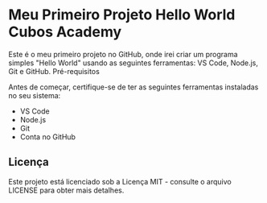 # Meu Primeiro Projeto Hello World Cubos Academy

Este é o meu primeiro projeto no GitHub, onde irei criar um programa simples "Hello World" usando as seguintes ferramentas: VS Code, Node.js, Git e GitHub.
Pré-requisitos

Antes de começar, certifique-se de ter as seguintes ferramentas instaladas no seu sistema:

- VS Code
- Node.js
- Git
- Conta no GitHub

## Licença

Este projeto está licenciado sob a Licença MIT - consulte o arquivo LICENSE para obter mais detalhes.